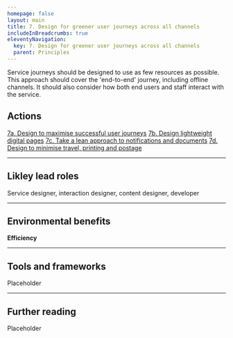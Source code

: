 ```yaml
---
homepage: false
layout: main
title: 7. Design for greener user journeys across all channels
includeInBreadcrumbs: true
eleventyNavigation:
  key: 7. Design for greener user journeys across all channels
  parent: Principles
---
```


Service journeys should be designed to use as few resources as possible. This approach should cover the 'end-to-end' journey, including offline channels. It should also consider how both end users and staff interact with the service.

## Actions
[7a. Design to maximise successful user journeys](/principles/actions/7a-design-to-maximise-successful-user-journeys)
[7b. Design lightweight digital pages](/principles/actions/7b-design-lightweight-digital-pages)
[7c. Take a lean approach to notifications and documents](/principles/actions/7c-take-a-lean-approach-to-notifications-and-documents)
[7d. Design to minimise travel, printing and postage](/principles/actions/7d-design-to-minimise-travel,-printing-and-postage)

* * *

## Likley lead roles

Service designer, interaction designer, content designer, developer

* * *

## Environmental benefits

<p class="govuk-body"><strong class="govuk-tag">
  Efficiency
</strong></p>

* * *

## Tools and frameworks

Placeholder

* * *

## Further reading

Placeholder
